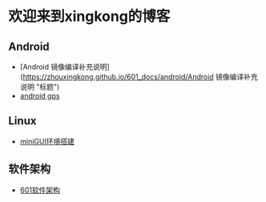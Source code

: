 # 欢迎来到xingkong的博客


## Android

+ [Android 镜像编译补充说明](https://zhouxingkong.github.io/601_docs/android/Android 镜像编译补充说明 "标题")
+ [android gps](https://zhouxingkong.github.io/601_docs/android/android_gps "标题")

## Linux

+ [miniGUI环境搭建](https://zhouxingkong.github.io/601_docs/linux/miniGUI环境搭建 "标题")

## 软件架构

+ [601软件架构](https://zhouxingkong.github.io/601_docs/软件架构/601软件架构 "标题")
